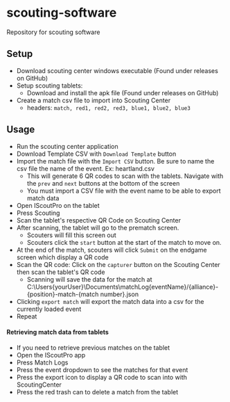 # scouting-software
Repository for scouting software

## Setup
- Download scouting center windows executable (Found under releases on GitHub)
- Setup scouting tablets:
  - Download and install the apk file (Found under releases on GitHub) 
- Create a match csv file to import into Scouting Center
  - headers: `match, red1, red2, red3, blue1, blue2, blue3`

## Usage
- Run the scouting center application
- Download Template CSV with `Download Template` button
- Import the match file with the `Import CSV` button. Be sure to name the csv file the name of the event. Ex: heartland.csv
  - This will generate 6 QR codes to scan with the tablets. Navigate with the `prev` and `next` buttons at the bottom of the screen
  - You must import a CSV file with the event name to be able to export match data
- Open IScoutPro on the tablet
- Press Scouting
- Scan the tablet's respective QR Code on Scouting Center
- After scanning, the tablet will go to the prematch screen.
  - Scouters will fill this screen out
  - Scouters click the `start` button at the start of the match to move on.
- At the end of the match, scouters will click `Submit` on the endgame screen which display a QR code
- Scan the QR code: Click on the `capturer` button on the Scouting Center then scan the tablet's QR code
  - Scanning will save the data for the match at C:\Users\{yourUser}\Documents\matchLog\{eventName}/{alliance}-{position}-match-{match number}.json   
- Clicking `export match` will export the match data into a csv for the currently loaded event
- Repeat

#### Retrieving match data from tablets 
- If you need to retrieve previous matches on the tablet
- Open the IScoutPro app
- Press Match Logs
- Press the event dropdown to see the matches for that event
- Press the export icon to display a QR code to scan into with ScoutingCenter
- Press the red trash can to delete a match from the tablet
